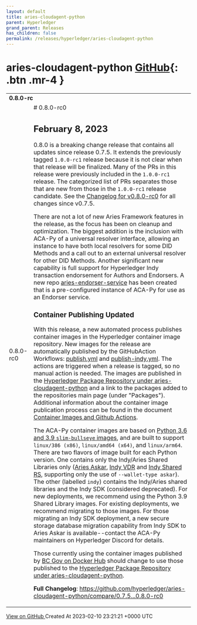 ```yaml
---
layout: default
title: aries-cloudagent-python
parent: Hyperledger
grand_parent: Releases
has_children: false
permalink: /releases/hyperledger/aries-cloudagent-python
---
```


# aries-cloudagent-python <span class="fs-3 right-align">[GitHub](https://github.com/hyperledger/aries-cloudagent-python){: .btn .mr-4 }</span>


<div>
    <table>
        <tr>
            <td colspan="2">
                <b>
                    0.8.0-rc
                </b>
            </td>
        </tr>
        <tr>
            <td>
                <span class="chip">
                    0.8.0-rc0
                </span>
            </td>
            <td>
                # 0.8.0-rc0

## February 8, 2023

0.8.0 is a breaking change release that contains all updates since release 0.7.5. It extends the previously tagged `1.0.0-rc1` release because it is not clear when that release will be finalized. Many of the PRs in this release were previously included in the `1.0.0-rc1` release. The categorized list of PRs separates those that are new from those in the `1.0.0-rc1` release candidate. See the [Changelog for v0.8.0-rc0](https://github.com/hyperledger/aries-cloudagent-python/blob/0.8.0-rc0/CHANGELOG.md#100-rc0) for all changes since v0.7.5.

There are not a lot of new Aries Framework features in the release, as the focus has been on cleanup and optimization. The biggest addition is the inclusion with ACA-Py of a universal resolver interface, allowing an instance to have both local resolvers for some DID Methods and a call out to an external universal resolver for other DID Methods. Another significant new capability is full support for Hyperledger Indy transaction endorsement for Authors and Endorsers. A new repo [aries-endorser-service](https://github.com/hyperledger/aries-endorser-service) has been created that is a pre-configured instance of ACA-Py for use as an Endorser service.

### Container Publishing Updated

With this release, a new automated process publishes container images in the Hyperledger container image repository. New images for the release are automatically published by the GitHubAction Workflows: [publish.yml] and [publish-indy.yml]. The actions are triggered when a release is tagged, so no manual action is needed. The images are published in the [Hyperledger Package Repository under aries-cloudagent-python] and a link to the packages added to the repositories main page (under "Packages"). Additional information about the container image publication process can be found in the document [Container Images and Github Actions].

The ACA-Py container images are based on [Python 3.6 and 3.9 `slim-bullseye` images](https://hub.docker.com/_/python), and are built to support `linux/386 (x86)`, `linux/amd64 (x64)`, and `linux/arm64`. There are two flavors of image built for each Python version. One contains only the Indy/Aries Shared Libraries only ([Aries Askar](https://github.com/hyperledger/aries-askar), [Indy VDR](https://github.com/hyperledger/indy-vdr) and [Indy Shared RS](https://github.com/hyperledger/indy-shared-rs), supporting only the use of `--wallet-type askar`). The other (labelled `indy`) contains the Indy/Aries shared libraries and the Indy SDK (considered deprecated). For new deployments, we recommend using the Python 3.9 Shared Library images. For existing deployments, we recommend migrating to those images. For those migrating an Indy SDK deployment, a new secure storage database migration capability from Indy SDK to Aries Askar is available--contact the ACA-Py maintainers on Hyperledger Discord for details.

Those currently using the container images published by [BC Gov on Docker Hub](https://hub.docker.com/r/bcgovimages/aries-cloudagent) should change to use those published to the [Hyperledger Package Repository under aries-cloudagent-python].

[Hyperledger Package Repository under aries-cloudagent-python]: https://github.com/orgs/hyperledger/packages?repo_name=aries-cloudagent-python
[publish.yml]: https://github.com/hyperledger/aries-cloudagent-python/blob/main/.github/workflows/publish.yml
[publish-indy.yml]: https://github.com/hyperledger/aries-cloudagent-python/blob/main/.github/workflows/publish-indy.yml
[Container Images and Github Actions]: https://github.com/hyperledger/aries-cloudagent-python/blob/main/ContainerImagesAndGithubActions.md

**Full Changelog**: https://github.com/hyperledger/aries-cloudagent-python/compare/0.7.5...0.8.0-rc0
            </td>
        </tr>
    </table>
    <a href="https://github.com/hyperledger/aries-cloudagent-python/releases/tag/0.8.0-rc0" class=".btn">
        View on GitHub
    </a>
    <span class="right-align">
        Created At 2023-02-10 23:21:21 +0000 UTC
    </span>
</div>

